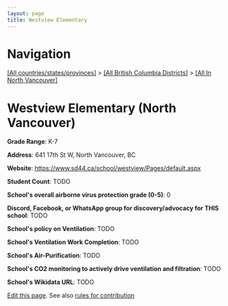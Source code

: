 ```yaml
---
layout: page
title: Westview Elementary
---
```

# Navigation

[[All countries/states/provinces]](../../..) > [[All British Columbia Districts]](../..) > [[All In North Vancouver]](..)

# Westview Elementary (North Vancouver)

**Grade Range**: K-7

**Address**: 641 17th St W, North Vancouver, BC

**Website**: <https://www.sd44.ca/school/westview/Pages/default.aspx>

**Student Count**: TODO

**School's overall airborne virus protection grade (0-5)**: 0

**Discord, Facebook, or WhatsApp group for discovery/advocacy for THIS school**: TODO

**School's policy on Ventilation**: TODO

**School's Ventilation Work Completion**: TODO

**School's Air-Purification**: TODO

**School's CO2 monitoring to actively drive ventilation and filtration**: TODO

**School's Wikidata URL**: TODO


[Edit this page](https://github.com/ventilate-schools/BC/edit/main/./North_Vancouver/Westview_Elementary.md). See also [rules for contribution](../../../contribution-rules/)